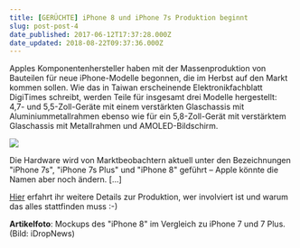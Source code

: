 ```yaml
---
title: [GERÜCHTE] iPhone 8 und iPhone 7s Produktion beginnt
slug: post-post-4
date_published: 2017-06-12T17:37:28.000Z
date_updated: 2018-08-22T09:37:36.000Z
---
```


Apples Komponentenhersteller haben mit der Massenproduktion von Bauteilen für neue iPhone-Modelle begonnen, die im Herbst auf den Markt kommen sollen. Wie das in Taiwan erscheinende Elektronikfachblatt DigiTimes schreibt, werden Teile für insgesamt drei Modelle hergestellt: 4,7- und 5,5-Zoll-Geräte mit einem verstärkten Glaschassis mit Aluminiummetallrahmen ebenso wie für ein 5,8-Zoll-Gerät mit verstärktem Glaschassis mit Metallrahmen und AMOLED-Bildschirm. 

![](http://thafaker.de/content/images/2017/06/iphone-8-52bab1d1dda089f7.png)

Die Hardware wird von Marktbeobachtern aktuell unter den Bezeichnungen "iPhone 7s", "iPhone 7s Plus" und "iPhone 8" geführt – Apple könnte die Namen aber noch ändern. [...]

[Hier](https://www.heise.de/mac-and-i/meldung/Massenproduktion-fuer-iPhone-8-und-iPhone-7s-beginnt-angeblich-3739730.html) erfahrt ihr weitere Details zur Produktion, wer involviert ist und warum das alles stattfinden muss :-)

**Artikelfoto**: Mockups des "iPhone 8" im Vergleich zu iPhone 7 und 7 Plus. (Bild: iDropNews)

